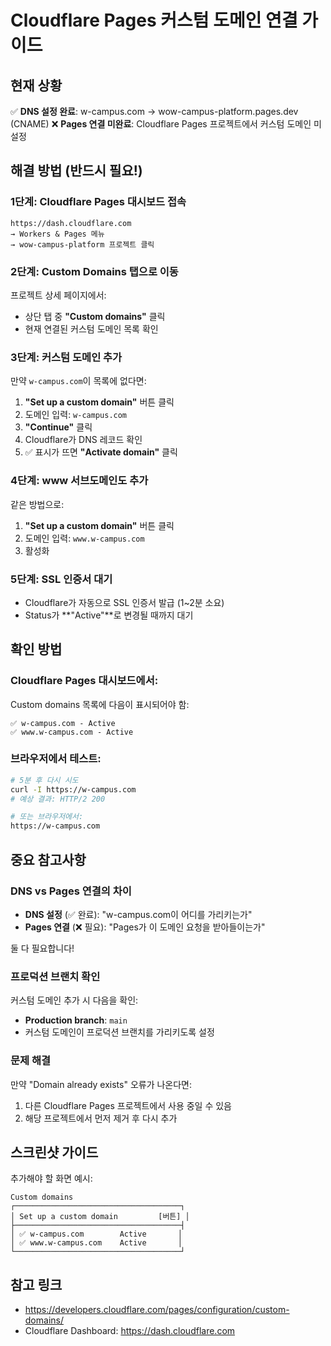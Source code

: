 # Cloudflare Pages 커스텀 도메인 연결 가이드

## 현재 상황
✅ **DNS 설정 완료**: w-campus.com → wow-campus-platform.pages.dev (CNAME)
❌ **Pages 연결 미완료**: Cloudflare Pages 프로젝트에서 커스텀 도메인 미설정

## 해결 방법 (반드시 필요!)

### 1단계: Cloudflare Pages 대시보드 접속
```
https://dash.cloudflare.com
→ Workers & Pages 메뉴
→ wow-campus-platform 프로젝트 클릭
```

### 2단계: Custom Domains 탭으로 이동
프로젝트 상세 페이지에서:
- 상단 탭 중 **"Custom domains"** 클릭
- 현재 연결된 커스텀 도메인 목록 확인

### 3단계: 커스텀 도메인 추가
만약 `w-campus.com`이 목록에 없다면:

1. **"Set up a custom domain"** 버튼 클릭
2. 도메인 입력: `w-campus.com`
3. **"Continue"** 클릭
4. Cloudflare가 DNS 레코드 확인
5. ✅ 표시가 뜨면 **"Activate domain"** 클릭

### 4단계: www 서브도메인도 추가
같은 방법으로:
1. **"Set up a custom domain"** 버튼 클릭
2. 도메인 입력: `www.w-campus.com`
3. 활성화

### 5단계: SSL 인증서 대기
- Cloudflare가 자동으로 SSL 인증서 발급 (1~2분 소요)
- Status가 **"Active"**로 변경될 때까지 대기

## 확인 방법

### Cloudflare Pages 대시보드에서:
Custom domains 목록에 다음이 표시되어야 함:
```
✅ w-campus.com - Active
✅ www.w-campus.com - Active
```

### 브라우저에서 테스트:
```bash
# 5분 후 다시 시도
curl -I https://w-campus.com
# 예상 결과: HTTP/2 200

# 또는 브라우저에서:
https://w-campus.com
```

## 중요 참고사항

### DNS vs Pages 연결의 차이
- **DNS 설정** (✅ 완료): "w-campus.com이 어디를 가리키는가"
- **Pages 연결** (❌ 필요): "Pages가 이 도메인 요청을 받아들이는가"

둘 다 필요합니다!

### 프로덕션 브랜치 확인
커스텀 도메인 추가 시 다음을 확인:
- **Production branch**: `main`
- 커스텀 도메인이 프로덕션 브랜치를 가리키도록 설정

### 문제 해결
만약 "Domain already exists" 오류가 나온다면:
1. 다른 Cloudflare Pages 프로젝트에서 사용 중일 수 있음
2. 해당 프로젝트에서 먼저 제거 후 다시 추가

## 스크린샷 가이드

추가해야 할 화면 예시:
```
Custom domains
┌─────────────────────────────────────┐
│ Set up a custom domain         [버튼] │
├─────────────────────────────────────┤
│ ✅ w-campus.com        Active       │
│ ✅ www.w-campus.com    Active       │
└─────────────────────────────────────┘
```

## 참고 링크
- https://developers.cloudflare.com/pages/configuration/custom-domains/
- Cloudflare Dashboard: https://dash.cloudflare.com
